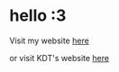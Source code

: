# hello :3

Visit my website [here](https://rin-williams.github.io/index.html)

or visit KDT's website [here](kdtsuo.github.com/index.html)
